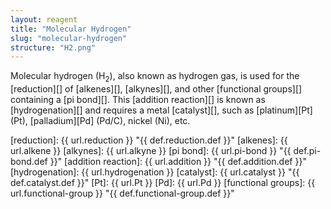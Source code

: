 ```yaml
---
layout: reagent
title: "Molecular Hydrogen"
slug: "molecular-hydrogen"
structure: "H2.png"
---
```


Molecular hydrogen (H<sub>2</sub>), also known as hydrogen gas, is used for the [reduction][] of [alkenes][], [alkynes][], and other [functional groups][] containing a [pi bond][]. This [addition reaction][] is known as [hydrogenation][] and requires a metal [catalyst][], such as [platinum][Pt] (Pt), [palladium][Pd] (Pd/C), nickel (Ni), etc.

[reduction]: {{ url.reduction }} "{{ def.reduction.def }}"
[alkenes]: {{ url.alkene }}
[alkynes]: {{ url.alkyne }}
[pi bond]: {{ url.pi-bond }}  "{{ def.pi-bond.def }}"
[addition reaction]: {{ url.addition }}  "{{ def.addition.def }}"
[hydrogenation]: {{ url.hydrogenation }}
[catalyst]: {{ url.catalyst }}  "{{ def.catalyst.def }}"
[Pt]: {{ url.Pt }}
[Pd]: {{ url.Pd }}
[functional groups]: {{ url.functional-group }}  "{{ def.functional-group.def }}"

